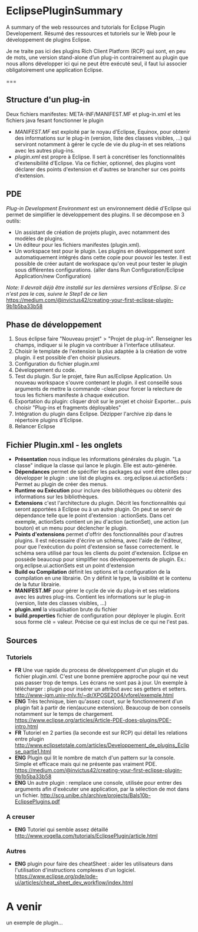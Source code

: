 # EclipsePluginSummary
A summary of the web ressources and tutorials for Eclipse Plugin Developement. 
Résumé des ressources et tutoriels sur le Web pour le développement de plugins Eclipse.

Je ne traite pas ici des plugins Rich Client Platform (RCP) qui sont, en peu de mots, une version stand-alone d’un plug-in contrairement au plugin que nous allons développer ici qui ne peut être exécuté seul, il faut lui associer obligatoirement une application Eclipse.

===

## Structure d'un plug-in
Deux fichiers manifestes: META-INF/MANIFEST.MF et plug-in.xml et les fichiers java fesant fonctionner le plugin

+ _MANIFEST.MF_ est exploité par le noyau d'Eclipse, Equinox, pour obtenir des informations sur le plug-in (version, liste des classes visibles, ...) qui serviront notamment à gérer le cycle de vie du plug-in et ses relations avec les autres plug-ins.
+ _plugin.xml_ est propre à Eclipse. Il sert à concrétiser les fonctionnalités d'extensibilité d'Eclipse. Via ce fichier, optionnel, des plugins vont déclarer des points d'extension et d'autres se brancher sur ces points d'extension.



## PDE
*Plug-in Development Environment* est un environnement dédié d'Eclipse qui permet de simplifier le développement des plugins. Il se décompose en 3 outils:

+ Un assistant de création de projets plugin, avec notamment des modèles de plugins.
+ Un éditeur pour les fichiers manifestes (plugin.xml).
+ Un workspace test pour le plugin. Les plugins en développement sont automatiquement intégrés dans cette copie pour pouvoir les tester. Il est possible de créer autant de workspace qu'on veut pour tester le plugin sous différentes configurations. (aller dans Run Configuration/Eclipse Application/new Configuration)

*Note: Il devrait déjà être installé sur les dernières versions d'Eclipse. Si ce n'est pas le cas, suivre le Step1 de ce lien* https://medium.com/@invictus42/creating-your-first-eclipse-plugin-9b1b5ba33b58 

## Phase de développement
1. Sous éclipse faire "Nouveau projet" > "Projet de plug-in". Renseigner les champs, indiquer si le plugin va contribuer à l'interface utilisateur.
2. Choisir le template de l'extension la plus adaptée à la création de votre plugin. il est possible d'en choisir plusieurs. 
3. Configuration du fichier plugin.xml
4. Développement du code.
5. Test du plugin. Sur le projet, faire Run as/Eclipse  Application. Un nouveau workspace s'ouvre contenant le plugin. 
il est conseillé sous arguments de mettre la commande -clean pour forcer la relecture de tous les fichiers manifeste à chaque exécution.
6. Exportation du plugin: cliquer droit sur le projet et choisir Exporter... puis choisir "Plug-ins et fragments déployables"
7. Intégration du plugin dans Eclipse. Dézipper l'archive zip dans le répertoire plugins d'Eclipse.
8. Relancer Eclipse


## Fichier Plugin.xml - les onglets
+	**Présentation** 
 	nous indique les informations générales du plugin. "La classe" indique la classe qui lance le plugin. Elle est auto-générée.
+	**Dépendances** 
  	permet de spécifier les packages qui vont être utiles pour développer le plugin : une list de plugins
  	ex. :org.eclipse.ui.actionSets : Permet au plugin de créer des menus.
+	**Runtime ou Exécution** 
	pour inclure des bibliothèques ou obtenir des informations sur les bibliothèques.
+	**Extensions** 
	c'est l'architecture du plugin. Décrit les fonctionnalités qui seront apportées à Eclipse ou à un autre plugin. On peut se servir de dépendance telle que le point d'extension : actionSets. Dans cet exemple, actionSets contient un jeu d'action (actionSet), une action (un bouton) et un menu pour déclencher le plugin.
+	**Points d'extensions** 
	 permet d'offrir des fonctionnalités pour d'autres plugins. Il est nécessaire d'écrire un schéma, avec l'aide de l'éditeur, pour que l'exécution du point d'extension se fasse correctement. le schéma sera utilisé par tous les clients du point d'extension.
	 Eclipse en possède beaucoup pour simplifier nos développements de plugin. Ex.: org.eclipse.ui.actionSets est un point d'extension
+	**Build ou Compilation** 
 	définit les options et la configuration de la compilation en une librairie. On y définit le type, la visibilité et le contenu de la futur librairie.
+	**MANIFEST.MF** 
	pour gérer le cycle de vie du plug-in et ses relations avec les autres plug-ins. Contient les informations sur le plug-in (version, liste des classes visibles, ...)
+	**plugin.xml** 
	la visualisation brute du fichier
+	**build.properties** 
	fichier de configuration pour déployer le plugin. Ecrit sous forme clé = valeur. Précise ce qui est inclus de ce qui ne l'est pas.



## Sources
### Tutoriels 
+ **FR** Une vue rapide du process de développement d'un plugin et du fichier plugin.xml. C'est une bonne première approche pour qui ne veut pas passer trop de temps. 
Les écrans ne sont pas à jour. Un exemple à télécharger : plugin pour insérer un attribut avec ses getters et setters. 
http://www-igm.univ-mlv.fr/~dr/XPOSE2004/vforel/exemple.html
+ **ENG** Très technique, bien qu'assez court, sur le fonctionnement d'un plugin fait à partir de rien(aucune extension). Beaucoup de bon conseils notamment sur le temps de chargement. 
https://www.eclipse.org/articles/Article-PDE-does-plugins/PDE-intro.html
+ **FR** Tutoriel en 2 parties (la seconde est sur RCP) qui détail les relations entre plugin 
http://www.eclipsetotale.com/articles/Developpement_de_plugins_Eclipse_partie1.html 
+ **ENG** Plugin qui lit le nombre de match d'un pattern sur la console. Simple et efficace mais qui ne présente pas vraiment PDE. 
https://medium.com/@invictus42/creating-your-first-eclipse-plugin-9b1b5ba33b58
+ **ENG**  Un autre plugin : remplace une console, utilisée pour entrer des arguments afin d'exécuter une application, par la sélection de mot dans un fichier. 
http://scg.unibe.ch/archive/projects/Bals10b-EclipsePlugins.pdf

### A creuser
+ **ENG** Tutoriel qui semble assez détaillé
http://www.vogella.com/tutorials/EclipsePlugin/article.html


### Autres
+ **ENG** plugin pour faire des cheatSheet : aider les utilisateurs dans l'utilisation d'instructions complexes d'un logiciel.
https://www.eclipse.org/pde/pde-ui/articles/cheat_sheet_dev_workflow/index.html

# A venir
un exemple de plugin...
